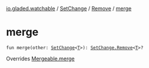 [io.gladed.watchable](../../index.md) / [SetChange](../index.md) / [Remove](index.md) / [merge](./merge.md)

# merge

`fun merge(other: `[`SetChange`](../index.md)`<`[`T`](index.md#T)`>): `[`SetChange.Remove`](index.md)`<`[`T`](index.md#T)`>?`

Overrides [Mergeable.merge](../../-mergeable/merge.md)

